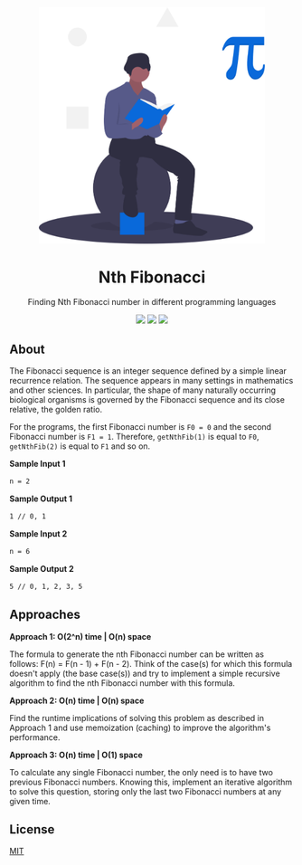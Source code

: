 <div align="center">
<img src="assets/nth-fibonacci.svg" height="auto" width="400" />
<br />
<h1>Nth Fibonacci</h1>
<p>
Finding Nth Fibonacci number in different programming languages
</p>
<a href="https://github.com/iamrajiv/Nth-Fibonacci/network/members"><img src="https://img.shields.io/github/forks/iamrajiv/Nth-Fibonacci?color=0969da&style=for-the-badge" height="auto" width="auto" /></a>
<a href="https://github.com/iamrajiv/Nth-Fibonacci/stargazers"><img src="https://img.shields.io/github/stars/iamrajiv/Nth-Fibonacci?color=0969da&style=for-the-badge" height="auto" width="auto" /></a>
<a href="https://github.com/iamrajiv/Nth-Fibonacci/blob/master/LICENSE"><img src="https://img.shields.io/github/license/iamrajiv/Nth-Fibonacci?color=0969da&style=for-the-badge" height="auto" width="auto" /></a>
</div>

## About

The Fibonacci sequence is an integer sequence defined by a simple linear recurrence relation. The sequence appears in many settings in mathematics and other sciences. In particular, the shape of many naturally occurring biological organisms is governed by the Fibonacci sequence and its close relative, the golden ratio.

For the programs, the first Fibonacci number is `F0 = 0` and the second Fibonacci number is `F1 = 1`. Therefore, `getNthFib(1)` is equal to `F0`, `getNthFib(2)` is equal to `F1` and so on.

**Sample Input 1**

```markdown
n = 2
```

**Sample Output 1**

```markdown
1 // 0, 1
```

**Sample Input 2**

```markdown
n = 6
```

**Sample Output 2**

```markdown
5 // 0, 1, 2, 3, 5
```

## Approaches

**Approach 1: O(2^n) time | O(n) space**

The formula to generate the nth Fibonacci number can be written as follows: F(n) = F(n - 1) + F(n - 2). Think of the case(s) for which this formula doesn't apply (the base case(s)) and try to implement a simple recursive algorithm to find the nth Fibonacci number with this formula.

**Approach 2: O(n) time | O(n) space**

Find the runtime implications of solving this problem as described in Approach 1 and use memoization (caching) to improve the algorithm's performance.

**Approach 3: O(n) time | O(1) space**

To calculate any single Fibonacci number, the only need is to have two previous Fibonacci numbers. Knowing this, implement an iterative algorithm to solve this question, storing only the last two Fibonacci numbers at any given time.

## License

[MIT](https://github.com/iamrajiv/Nth-Fibonacci/blob/master/LICENSE)
